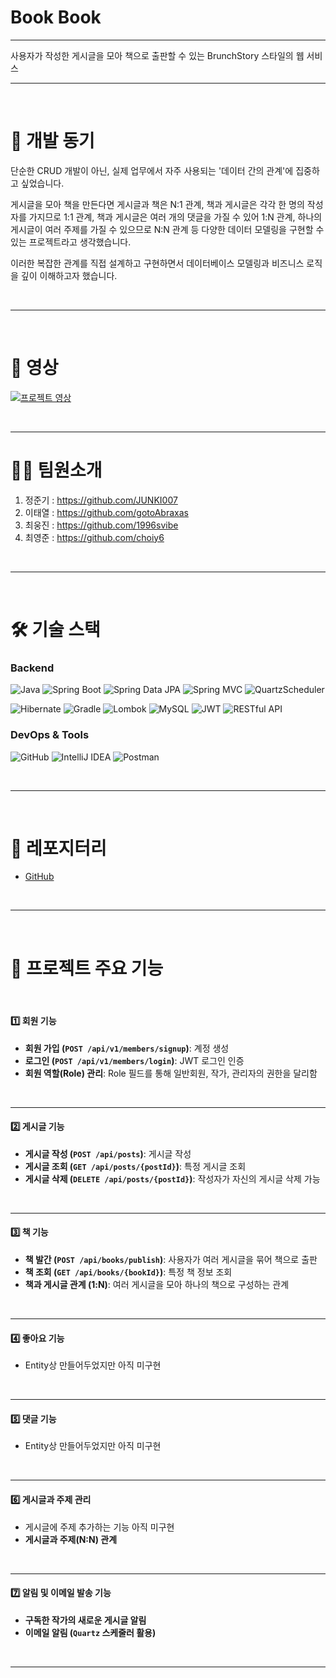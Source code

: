 # Book Book
***
사용자가 작성한 게시글을 모아 책으로 출판할 수 있는 BrunchStory 스타일의 웹 서비스
***
&nbsp;
#  📗 개발 동기
단순한 CRUD 개발이 아닌, 실제 업무에서 자주 사용되는 '데이터 간의 관계'에 집중하고 싶었습니다.

게시글을 모아 책을 만든다면 게시글과 책은 N:1 관계, 책과 게시글은 각각 한 명의 작성자를 가지므로 1:1 관계, 책과 게시글은 여러 개의 댓글을 가질 수 있어 1:N 관계, 하나의 게시글이 여러 주제를 가질 수 있으므로 N:N 관계 등 다양한 데이터 모델링을 구현할 수 있는 프로젝트라고 생각했습니다.

이러한 복잡한 관계를 직접 설계하고 구현하면서 데이터베이스 모델링과 비즈니스 로직을 깊이 이해하고자 했습니다.





&nbsp;
***
&nbsp;

# 🎥 영상
[![프로젝트 영상](https://img.youtube.com/vi/7pFIFMa0F4Y/0.jpg)](https://www.youtube.com/watch?v=7pFIFMa0F4Y)


&nbsp;
***
# 👩‍🦲 팀원소개


1. 정준기 : https://github.com/JUNKI007
2. 이태열 : https://github.com/gotoAbraxas
3. 최웅진 : https://github.com/1996svibe
4. 최영준 : https://github.com/choiy6




&nbsp;
***
&nbsp;
# 🛠️ 기술 스택


### **Backend**
![Java](https://img.shields.io/badge/Java17-FF7700?style=flat) ![Spring Boot](https://img.shields.io/badge/Spring%20Boot-6DB33F?style=flat&logo=springboot&logoColor=white)  ![Spring Data JPA](https://img.shields.io/badge/Spring%20Data%20JPA-6DB33F?style=flat&logo=spring&logoColor=white) ![Spring MVC](https://img.shields.io/badge/Spring%20MVC-6DB33F?style=flat&logo=spring&logoColor=white) ![QuartzScheduler](https://img.shields.io/badge/Quartz%20Scheduler-5530FF?style=flat&logo=&logoColor=white) 

![Hibernate](https://img.shields.io/badge/Hibernate-59666C?style=flat&logo=hibernate&logoColor=white) ![Gradle](https://img.shields.io/badge/Gradle-02303A?style=flat&logo=gradle&logoColor=white) ![Lombok](https://img.shields.io/badge/Lombok-0078D3?style=flat) ![MySQL](https://img.shields.io/badge/MySQL-4479A1?style=flat&logo=mysql&logoColor=white) ![JWT](https://img.shields.io/badge/JWT-000000?style=flat&logo=jsonwebtokens&logoColor=white) ![RESTful API](https://img.shields.io/badge/RESTfull%20API-A100FF?style=flat&logo=&logoColor=white) 

### **DevOps & Tools**
![GitHub](https://img.shields.io/badge/GitHub-181717?style=flat&logo=github&logoColor=white) ![IntelliJ IDEA](https://img.shields.io/badge/IntelliJ%20IDEA-000000?style=flat&logo=intellij-idea&logoColor=white) ![Postman](https://img.shields.io/badge/Postman-FF6C37?style=flat&logo=postman&logoColor=black)

&nbsp;
***

&nbsp;
# 📂 레포지터리
- [GitHub](https://github.com/JUNKI007/BookBook)

&nbsp;
 
***
&nbsp;
# **💾  프로젝트 주요 기능**
&nbsp;


#### 1️⃣ 회원 기능

- **회원 가입 (`POST /api/v1/members/signup`)**: 계정 생성  
- **로그인 (`POST /api/v1/members/login`)**: JWT 로그인 인증  
- **회원 역할(Role) 관리**: Role 필드를 통해 일반회원, 작가, 관리자의 권한을 달리함

&nbsp;

---

#### 2️⃣ 게시글 기능

- **게시글 작성 (`POST /api/posts`)**: 게시글 작성  
- **게시글 조회 (`GET /api/posts/{postId}`)**: 특정 게시글 조회  
- **게시글 삭제 (`DELETE /api/posts/{postId}`)**: 작성자가 자신의 게시글 삭제 가능  

&nbsp;

---

#### 3️⃣ 책 기능

- **책 발간 (`POST /api/books/publish`)**: 사용자가 여러 게시글을 묶어 책으로 출판  
- **책 조회 (`GET /api/books/{bookId}`)**: 특정 책 정보 조회
- **책과 게시글 관계 (1:N)**: 여러 게시글을 모아 하나의 책으로 구성하는 관계

&nbsp;

---

#### 4️⃣ 좋아요 기능 

- Entity상 만들어두었지만 아직 미구현 

&nbsp;

---

#### 5️⃣ 댓글 기능

- Entity상 만들어두었지만 아직 미구현 


&nbsp;

---

#### 6️⃣ 게시글과 주제 관리

- 게시글에 주제 추가하는 기능 아직 미구현
- **게시글과 주제(N:N) 관계**  

&nbsp;

---

#### 7️⃣ 알림 및 이메일 발송 기능

- **구독한 작가의 새로운 게시글 알림**  
- **이메일 알림 (`Quartz` 스케줄러 활용)**  


  

&nbsp;

***
&nbsp;


